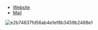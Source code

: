 * [Website](http://www.suncafe.cc/) 
* [Mail](mailto:xinlei@suncafe.cc) 

![e2b74837fd56ab4e1ef8b3459b2488e1](https://user-images.githubusercontent.com/15194498/143972618-6d01ba2f-8860-47e9-9d8b-51cd9b677f16.jpg)
